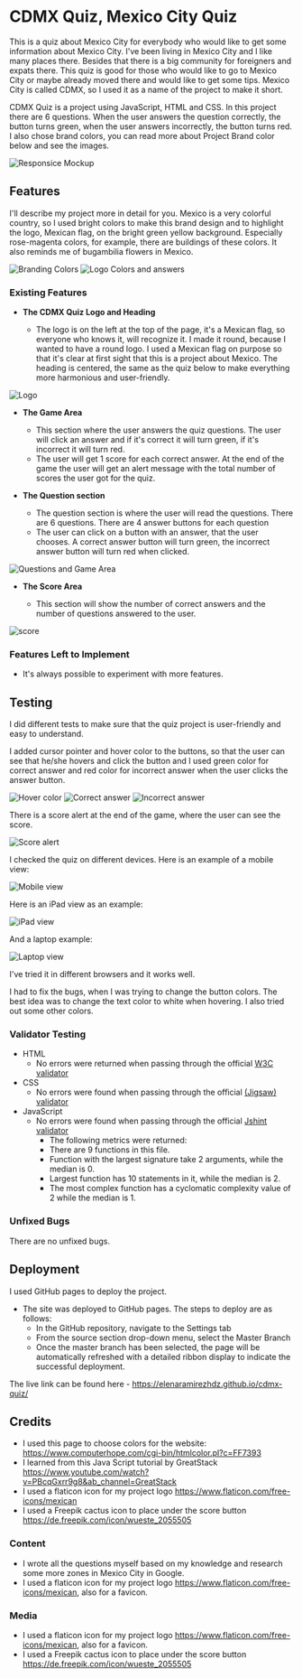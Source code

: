 # CDMX Quiz, Mexico City Quiz

This is a quiz about Mexico City for everybody who would like to get some information about Mexico City. I've been living in Mexico City and I like many places there. Besides that there is a big community for foreigners and expats there. This quiz is good for those who would like to go to Mexico City or maybe already moved there and would like to get some tips. Mexico City is called CDMX, so I used it as a name of the project to make it short. 

CDMX Quiz is a project using JavaScript, HTML and CSS. In this project there are 6 questions. When the user answers the question correctly, the button turns green, when the user answers incorrectly, the button turns red. I also chose brand colors, you can read more about Project Brand color below and see the images. 

![Responsice Mockup](media/responsive-devices.png)

## Features

I'll describe my project more in detail for you. Mexico is a very colorful country, so I used bright colors to make this brand design and to highlight the logo, Mexican flag, on the bright green yellow background. Especially rose-magenta colors, for example, there are buildings of these colors. It also reminds me of bugambilia flowers in Mexico.

![Branding Colors](media/website-colors.png)
![Logo Colors and answers](media/mex-flag-answers.png)

### Existing Features

- __The CDMX Quiz Logo and Heading__

  - The logo is on the left at the top of the page, it's a Mexican flag, so everyone who knows it, will recognize it. I made it round, because I wanted to have a round logo. I used a Mexican flag on purpose so that it's clear at first sight that this is a project about Mexico. The heading is centered, the same as the quiz below to make everything more harmonious and user-friendly. 

![Logo](media/flag-readme.jpg)

- __The Game Area__

  - This section where the user answers the quiz questions. The user will click an answer and if it's correct it will turn green, if it's incorrect it will turn red.
  - The user will get 1 score for each correct answer. At the end of the game the user will get an alert message with the total number of scores the user got for the quiz. 


- __The Question section__

  - The question section is where the user will read the questions. There are 6 questions. There are 4 answer buttons for each question 
  - The user can click on a button with an answer, that the user chooses. A correct answer button will turn green, the incorrect answer button will turn red when clicked. 

![Questions and Game Area](media/game-area.png)

- __The Score Area__

  - This section will show the number of correct answers and the number of questions answered to the user.

![score](media/score-area.png)

### Features Left to Implement

- It's always possible to experiment with more features. 

## Testing

I did different tests to make sure that the quiz project is user-friendly and easy to understand.

I added cursor pointer and hover color to the buttons, so that the user can see that he/she hovers and click the button and I used green color for correct answer and red color for incorrect answer when the user clicks the answer button. 

![Hover color](media/hover-color.png)
![Correct answer](media/correct-answer.png)
![Incorrect answer](media/incorrect-answer.png)

There is a score alert at the end of the game, where the user can see the score.

![Score alert](media/score-alert.png)

I checked the quiz on different devices. Here is an example of a mobile view:

![Mobile view](media/mobile-view.png)

Here is an iPad view as an example:

![iPad view](media/ipad-view.png)

And a laptop example:

![Laptop view](media/laptop-view.png)

I've tried it in different browsers and it works well. 

I had to fix the bugs, when I was trying to change the button colors. The best idea was to change the text color to white when hovering. I also tried out some other colors. 

### Validator Testing

- HTML
  - No errors were returned when passing through the official [W3C validator](https://validator.w3.org/#validate_by_input)
- CSS
  - No errors were found when passing through the official [(Jigsaw) validator](https://jigsaw.w3.org/css-validator/)
- JavaScript
  - No errors were found when passing through the official [Jshint validator](https://jshint.com/)
    - The following metrics were returned:
    - There are 9 functions in this file.
    - Function with the largest signature take 2 arguments, while the median is 0.
    - Largest function has 10 statements in it, while the median is 2.
    - The most complex function has a cyclomatic complexity value of 2 while the median is 1.

### Unfixed Bugs

There are no unfixed bugs.

## Deployment

I used GitHub pages to deploy the project.

- The site was deployed to GitHub pages. The steps to deploy are as follows:
  - In the GitHub repository, navigate to the Settings tab
  - From the source section drop-down menu, select the Master Branch
  - Once the master branch has been selected, the page will be automatically refreshed with a detailed ribbon display to indicate the successful deployment.

The live link can be found here - <https://elenaramirezhdz.github.io/cdmx-quiz/>

## Credits

- I used this page to choose colors for the website: <https://www.computerhope.com/cgi-bin/htmlcolor.pl?c=FF7393>
- I learned from this Java Script tutorial by GreatStack <https://www.youtube.com/watch?v=PBcqGxrr9g8&ab_channel=GreatStack>
- I used a flaticon icon for my project logo <https://www.flaticon.com/free-icons/mexican>
- I used a Freepik cactus icon to place under the score button <https://de.freepik.com/icon/wueste_2055505>

### Content

- I wrote all the questions myself based on my knowledge and research some more zones in Mexico City in Google.
- I used a flaticon icon for my project logo <https://www.flaticon.com/free-icons/mexican>, also for a favicon.


### Media

- I used a flaticon icon for my project logo <https://www.flaticon.com/free-icons/mexican>, also for a favicon.
- I used a Freepik cactus icon to place under the score button <https://de.freepik.com/icon/wueste_2055505>
  